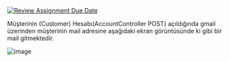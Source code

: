 [![Review Assignment Due Date](https://classroom.github.com/assets/deadline-readme-button-22041afd0340ce965d47ae6ef1cefeee28c7c493a6346c4f15d667ab976d596c.svg)](https://classroom.github.com/a/j2ZX7IYR)


Müşterinin (Customer) Hesabı(AccountController POST) açıldığında gmail üzerinden müşterinin mail adresine aşağıdaki ekran görüntüsünde ki gibi bir mail gitmektedir.

![image](https://github.com/user-attachments/assets/3f360269-b89d-4146-96e5-b11a87827862)

